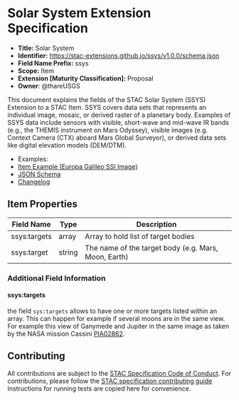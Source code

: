 # Solar System Extension Specification

- **Title:** Solar System
- **Identifier:** <https://stac-extensions.github.io/ssys/v1.0.0/schema.json>
- **Field Name Prefix:** ssys
- **Scope:** Item
- **Extension [Maturity Classification]:** Proposal
- **Owner**: @thareUSGS

This document explains the fields of the STAC Solar System (SSYS) Extension to a STAC Item. SSYS covers data sets that represents an individual
image, mosaic, or derived raster of a planetary body. Examples of SSYS data include sensors with visible, short-wave and mid-wave IR bands 
(e.g., the THEMIS instrument on Mars Odyssey), visible images (e.g. Context Camera (CTX) aboard Mars Global Surveyor), or derived data sets 
like digital elevation models (DEM/DTM).

- Examples:
- [Item Example (Europa Galileo SSI Image)](examples/s0349875139.equi.json)
- [JSON Schema](json-schema/schema.json)
- [Changelog](./CHANGELOG.md)

## Item Properties

| Field Name           | Type                      | Description |
| -------------------- | ------------------------- | ----------- |
| ssys:targets         | array                     | Array to hold list of target bodies |
| ssys:target          | string                    | The name of the target body (e.g. Mars, Moon, Earth) |

### Additional Field Information

#### ssys:targets

the field `sys:targets` allows to have one or more targets listed within an array. This can happen for example if several moons are in the same 
view. For example this view of Ganymede and Jupiter in the same image as taken by the NASA mission 
Cassini [PIA02862](https://photojournal.jpl.nasa.gov/catalog/PIA02862).

## Contributing

All contributions are subject to the
[STAC Specification Code of Conduct](https://github.com/radiantearth/stac-spec/blob/master/CODE_OF_CONDUCT.md).
For contributions, please follow the
[STAC specification contributing guide](https://github.com/radiantearth/stac-spec/blob/master/CONTRIBUTING.md) Instructions
for running tests are copied here for convenience.
